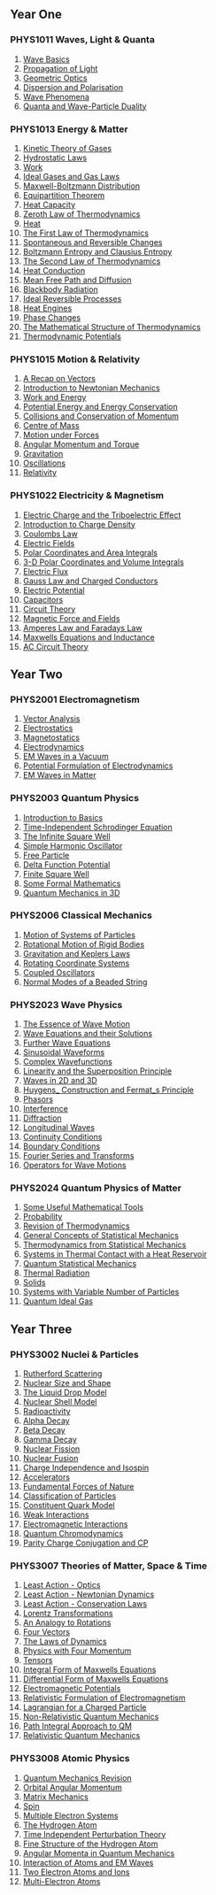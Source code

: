 ## Year One

### PHYS1011 Waves, Light & Quanta
1. <a href="https://saiduc.github.io/Physics-Notes/assets/WavesLightAndQuanta/01) Wave Basics.pdf" target="_blank">Wave Basics</a>
1. <a href="https://saiduc.github.io/Physics-Notes/assets/WavesLightAndQuanta/02) Propagation of Light.pdf" target="_blank">Propagation of Light</a>
1. <a href="https://saiduc.github.io/Physics-Notes/assets/WavesLightAndQuanta/03) Geometric Optics.pdf" target="_blank">Geometric Optics</a>
1. <a href="https://saiduc.github.io/Physics-Notes/assets/WavesLightAndQuanta/04) Dispersion and Polarisation.pdf" target="_blank">Dispersion and Polarisation</a>
1. <a href="https://saiduc.github.io/Physics-Notes/assets/WavesLightAndQuanta/05) Wave Phenomena.pdf" target="_blank">Wave Phenomena</a>
1. <a href="https://saiduc.github.io/Physics-Notes/assets/WavesLightAndQuanta/06) Quanta and Wave-Particle Duality.pdf" target="_blank">Quanta and Wave-Particle Duality</a>

### PHYS1013 Energy & Matter
1. <a href="https://saiduc.github.io/Physics-Notes/assets/EnergyAndMatter/01) Kinetic Theory of Gases.pdf" target="_blank">Kinetic Theory of Gases</a>
1. <a href="https://saiduc.github.io/Physics-Notes/assets/EnergyAndMatter/02) Hydrostatic Laws.pdf" target="_blank">Hydrostatic Laws</a>
1. <a href="https://saiduc.github.io/Physics-Notes/assets/EnergyAndMatter/03) Work.pdf" target="_blank">Work</a>
1. <a href="https://saiduc.github.io/Physics-Notes/assets/EnergyAndMatter/04) Ideal Gases and Gas Laws.pdf" target="_blank">Ideal Gases and Gas Laws</a>
1. <a href="https://saiduc.github.io/Physics-Notes/assets/EnergyAndMatter/05) Maxwell-Boltzmann Distribution.pdf" target="_blank">Maxwell-Boltzmann Distribution</a>
1. <a href="https://saiduc.github.io/Physics-Notes/assets/EnergyAndMatter/06) Equipartition Theorem.pdf" target="_blank">Equipartition Theorem</a>
1. <a href="https://saiduc.github.io/Physics-Notes/assets/EnergyAndMatter/07) Heat Capacity.pdf" target="_blank">Heat Capacity</a>
1. <a href="https://saiduc.github.io/Physics-Notes/assets/EnergyAndMatter/08) Zeroth Law of Thermodynamics.pdf" target="_blank">Zeroth Law of Thermodynamics</a>
1. <a href="https://saiduc.github.io/Physics-Notes/assets/EnergyAndMatter/09) Heat.pdf" target="_blank">Heat</a>
1. <a href="https://saiduc.github.io/Physics-Notes/assets/EnergyAndMatter/10) The First Law of Thermodynamics.pdf" target="_blank">The First Law of Thermodynamics</a>
1. <a href="https://saiduc.github.io/Physics-Notes/assets/EnergyAndMatter/11) Spontaneous and Reversible Changes.pdf" target="_blank">Spontaneous and Reversible Changes</a>
1. <a href="https://saiduc.github.io/Physics-Notes/assets/EnergyAndMatter/12) Boltzmann Entropy and Clausius Entropy.pdf" target="_blank">Boltzmann Entropy and Clausius Entropy</a>
1. <a href="https://saiduc.github.io/Physics-Notes/assets/EnergyAndMatter/13) The Second Law of Thermodynamics.pdf" target="_blank">The Second Law of Thermodynamics</a>
1. <a href="https://saiduc.github.io/Physics-Notes/assets/EnergyAndMatter/14) Heat Conduction.pdf" target="_blank">Heat Conduction</a>
1. <a href="https://saiduc.github.io/Physics-Notes/assets/EnergyAndMatter/15) Mean Free Path and Diffusion.pdf" target="_blank">Mean Free Path and Diffusion</a>
1. <a href="https://saiduc.github.io/Physics-Notes/assets/EnergyAndMatter/16) Blackbody Radiation.pdf" target="_blank">Blackbody Radiation</a>
1. <a href="https://saiduc.github.io/Physics-Notes/assets/EnergyAndMatter/17) Ideal Reversible Processes.pdf" target="_blank">Ideal Reversible Processes</a>
1. <a href="https://saiduc.github.io/Physics-Notes/assets/EnergyAndMatter/18) Heat Engines.pdf" target="_blank">Heat Engines</a>
1. <a href="https://saiduc.github.io/Physics-Notes/assets/EnergyAndMatter/19) Phase Changes.pdf" target="_blank">Phase Changes</a>
1. <a href="https://saiduc.github.io/Physics-Notes/assets/EnergyAndMatter/20) The Mathematical Structure of Thermodynamics.pdf" target="_blank">The Mathematical Structure of Thermodynamics</a>
1. <a href="https://saiduc.github.io/Physics-Notes/assets/EnergyAndMatter/21) Thermodynamic Potentials.pdf" target="_blank">Thermodynamic Potentials</a>

### PHYS1015 Motion & Relativity
1. <a href="https://saiduc.github.io/Physics-Notes/assets/MotionAndRelativity/01) A Recap on Vectors.pdf" target="_blank">A Recap on Vectors</a>
1. <a href="https://saiduc.github.io/Physics-Notes/assets/MotionAndRelativity/02) Introduction to Newtonian Mechanics.pdf" target="_blank">Introduction to Newtonian Mechanics</a>
1. <a href="https://saiduc.github.io/Physics-Notes/assets/MotionAndRelativity/03) Work and Energy.pdf" target="_blank">Work and Energy</a>
1. <a href="https://saiduc.github.io/Physics-Notes/assets/MotionAndRelativity/04) Potential Energy and Energy Conservation.pdf" target="_blank">Potential Energy and Energy Conservation</a>
1. <a href="https://saiduc.github.io/Physics-Notes/assets/MotionAndRelativity/05) Collisions and Conservation of Momentum.pdf" target="_blank">Collisions and Conservation of Momentum</a>
1. <a href="https://saiduc.github.io/Physics-Notes/assets/MotionAndRelativity/06) Centre of Mass.pdf" target="_blank">Centre of Mass</a>
1. <a href="https://saiduc.github.io/Physics-Notes/assets/MotionAndRelativity/07) Motion under Forces.pdf" target="_blank">Motion under Forces</a>
1. <a href="https://saiduc.github.io/Physics-Notes/assets/MotionAndRelativity/08) Angular Momentum and Torque.pdf" target="_blank">Angular Momentum and Torque</a>
1. <a href="https://saiduc.github.io/Physics-Notes/assets/MotionAndRelativity/09) Gravitation.pdf" target="_blank">Gravitation</a>
1. <a href="https://saiduc.github.io/Physics-Notes/assets/MotionAndRelativity/10) Oscillations.pdf" target="_blank">Oscillations</a>
1. <a href="https://saiduc.github.io/Physics-Notes/assets/MotionAndRelativity/11) Relativity.pdf" target="_blank">Relativity</a>

### PHYS1022 Electricity & Magnetism
1. <a href="https://saiduc.github.io/Physics-Notes/assets/ElectricityAndMagnetism/00) Electric Charge and the Triboelectric Effect.pdf" target="_blank">Electric Charge and the Triboelectric Effect</a>
1. <a href="https://saiduc.github.io/Physics-Notes/assets/ElectricityAndMagnetism/01) Introduction to Charge Density.pdf" target="_blank">Introduction to Charge Density</a>
1. <a href="https://saiduc.github.io/Physics-Notes/assets/ElectricityAndMagnetism/02) Coulombs Law.pdf" target="_blank">Coulombs Law</a>
1. <a href="https://saiduc.github.io/Physics-Notes/assets/ElectricityAndMagnetism/03) Electric Fields.pdf" target="_blank">Electric Fields</a>
1. <a href="https://saiduc.github.io/Physics-Notes/assets/ElectricityAndMagnetism/04) Polar Coordinates and Area Integrals.pdf" target="_blank">Polar Coordinates and Area Integrals</a>
1. <a href="https://saiduc.github.io/Physics-Notes/assets/ElectricityAndMagnetism/05) 3-D Polar Coordinates and Volume Integrals.pdf" target="_blank">3-D Polar Coordinates and Volume Integrals</a>
1. <a href="https://saiduc.github.io/Physics-Notes/assets/ElectricityAndMagnetism/06) Electric Flux.pdf" target="_blank">Electric Flux</a>
1. <a href="https://saiduc.github.io/Physics-Notes/assets/ElectricityAndMagnetism/07) Gauss Law and Charged Conductors.pdf" target="_blank">Gauss Law and Charged Conductors</a>
1. <a href="https://saiduc.github.io/Physics-Notes/assets/ElectricityAndMagnetism/08) Electric Potential.pdf" target="_blank">Electric Potential</a>
1. <a href="https://saiduc.github.io/Physics-Notes/assets/ElectricityAndMagnetism/09) Capacitors.pdf" target="_blank">Capacitors</a>
1. <a href="https://saiduc.github.io/Physics-Notes/assets/ElectricityAndMagnetism/10) Circuit Theory.pdf" target="_blank">Circuit Theory</a>
1. <a href="https://saiduc.github.io/Physics-Notes/assets/ElectricityAndMagnetism/11) Magnetic Force and Fields.pdf" target="_blank">Magnetic Force and Fields</a>
1. <a href="https://saiduc.github.io/Physics-Notes/assets/ElectricityAndMagnetism/12) Amperes Law and Faradays Law.pdf" target="_blank">Amperes Law and Faradays Law</a>
1. <a href="https://saiduc.github.io/Physics-Notes/assets/ElectricityAndMagnetism/13) Maxwells Equations and Inductance.pdf" target="_blank">Maxwells Equations and Inductance</a>
1. <a href="https://saiduc.github.io/Physics-Notes/assets/ElectricityAndMagnetism/14) AC Circuit Theory.pdf" target="_blank">AC Circuit Theory</a>

## Year Two

### PHYS2001 Electromagnetism
1. <a href="https://saiduc.github.io/Physics-Notes/assets/Electromagnetism/01) Vector Analysis.pdf" target="_blank">Vector Analysis</a>
1. <a href="https://saiduc.github.io/Physics-Notes/assets/Electromagnetism/02) Electrostatics.pdf" target="_blank">Electrostatics</a>
1. <a href="https://saiduc.github.io/Physics-Notes/assets/Electromagnetism/03) Magnetostatics.pdf" target="_blank">Magnetostatics</a>
1. <a href="https://saiduc.github.io/Physics-Notes/assets/Electromagnetism/04) Electrodynamics.pdf" target="_blank">Electrodynamics</a>
1. <a href="https://saiduc.github.io/Physics-Notes/assets/Electromagnetism/05) EM Waves in a Vacuum.pdf" target="_blank">EM Waves in a Vacuum</a>
1. <a href="https://saiduc.github.io/Physics-Notes/assets/Electromagnetism/06) Potential Formulation of Electrodynamics.pdf" target="_blank">Potential Formulation of Electrodynamics</a>
1. <a href="https://saiduc.github.io/Physics-Notes/assets/Electromagnetism/07) EM Waves in Matter.pdf" target="_blank">EM Waves in Matter</a>

### PHYS2003 Quantum Physics
1. <a href="https://saiduc.github.io/Physics-Notes/assets/QuantumPhysics/01) Introduction to Basics.pdf" target="_blank">Introduction to Basics</a>
1. <a href="https://saiduc.github.io/Physics-Notes/assets/QuantumPhysics/02) Time-Independent Schrodinger Equation.pdf" target="_blank">Time-Independent Schrodinger Equation</a>
1. <a href="https://saiduc.github.io/Physics-Notes/assets/QuantumPhysics/03) The Infinite Square Well.pdf" target="_blank">The Infinite Square Well</a>
1. <a href="https://saiduc.github.io/Physics-Notes/assets/QuantumPhysics/04) Simple Harmonic Oscillator.pdf" target="_blank">Simple Harmonic Oscillator</a>
1. <a href="https://saiduc.github.io/Physics-Notes/assets/QuantumPhysics/05) Free Particle.pdf" target="_blank">Free Particle</a>
1. <a href="https://saiduc.github.io/Physics-Notes/assets/QuantumPhysics/06) Delta Function Potential.pdf" target="_blank">Delta Function Potential</a>
1. <a href="https://saiduc.github.io/Physics-Notes/assets/QuantumPhysics/07) Finite Square Well.pdf" target="_blank">Finite Square Well</a>
1. <a href="https://saiduc.github.io/Physics-Notes/assets/QuantumPhysics/08) Some Formal Mathematics.pdf" target="_blank">Some Formal Mathematics</a>
1. <a href="https://saiduc.github.io/Physics-Notes/assets/QuantumPhysics/09) Quantum Mechanics in 3D.pdf" target="_blank">Quantum Mechanics in 3D</a>

### PHYS2006 Classical Mechanics
1. <a href="https://saiduc.github.io/Physics-Notes/assets/ClassicalMechanics/01) Motion of Systems of Particles.pdf" target="_blank">Motion of Systems of Particles</a>
1. <a href="https://saiduc.github.io/Physics-Notes/assets/ClassicalMechanics/02) Rotational Motion of Rigid Bodies.pdf" target="_blank">Rotational Motion of Rigid Bodies</a>
1. <a href="https://saiduc.github.io/Physics-Notes/assets/ClassicalMechanics/03) Gravitation and Keplers Laws.pdf" target="_blank">Gravitation and Keplers Laws</a>
1. <a href="https://saiduc.github.io/Physics-Notes/assets/ClassicalMechanics/04) Rotating Coordinate Systems.pdf" target="_blank">Rotating Coordinate Systems</a>
1. <a href="https://saiduc.github.io/Physics-Notes/assets/ClassicalMechanics/05) Coupled Oscillators.pdf" target="_blank">Coupled Oscillators</a>
1. <a href="https://saiduc.github.io/Physics-Notes/assets/ClassicalMechanics/06) Normal Modes of a Beaded String.pdf" target="_blank">Normal Modes of a Beaded String</a>

### PHYS2023 Wave Physics
1. <a href="https://saiduc.github.io/Physics-Notes/assets/WavePhysics/01) The Essence of Wave Motion.pdf" target="_blank">The Essence of Wave Motion</a>
1. <a href="https://saiduc.github.io/Physics-Notes/assets/WavePhysics/02) Wave Equations and their Solutions.pdf" target="_blank">Wave Equations and their Solutions</a>
1. <a href="https://saiduc.github.io/Physics-Notes/assets/WavePhysics/03) Further Wave Equations.pdf" target="_blank">Further Wave Equations</a>
1. <a href="https://saiduc.github.io/Physics-Notes/assets/WavePhysics/04) Sinusoidal Waveforms.pdf" target="_blank">Sinusoidal Waveforms</a>
1. <a href="https://saiduc.github.io/Physics-Notes/assets/WavePhysics/05) Complex Wavefunctions.pdf" target="_blank">Complex Wavefunctions</a>
1. <a href="https://saiduc.github.io/Physics-Notes/assets/WavePhysics/06) Linearity and the Superposition Principle.pdf" target="_blank">Linearity and the Superposition Principle</a>
1. <a href="https://saiduc.github.io/Physics-Notes/assets/WavePhysics/07) Waves in 2D and 3D.pdf" target="_blank">Waves in 2D and 3D</a>
1. <a href="https://saiduc.github.io/Physics-Notes/assets/WavePhysics/08) Huygens_ Construction and Fermat_s Principle.pdf" target="_blank">Huygens_ Construction and Fermat_s Principle</a>
1. <a href="https://saiduc.github.io/Physics-Notes/assets/WavePhysics/09) Phasors.pdf" target="_blank">Phasors</a>
1. <a href="https://saiduc.github.io/Physics-Notes/assets/WavePhysics/10) Interference.pdf" target="_blank">Interference</a>
1. <a href="https://saiduc.github.io/Physics-Notes/assets/WavePhysics/11) Diffraction.pdf" target="_blank">Diffraction</a>
1. <a href="https://saiduc.github.io/Physics-Notes/assets/WavePhysics/12) Longitudinal Waves.pdf" target="_blank">Longitudinal Waves</a>
1. <a href="https://saiduc.github.io/Physics-Notes/assets/WavePhysics/13) Continuity Conditions.pdf" target="_blank">Continuity Conditions</a>
1. <a href="https://saiduc.github.io/Physics-Notes/assets/WavePhysics/14) Boundary Conditions.pdf" target="_blank">Boundary Conditions</a>
1. <a href="https://saiduc.github.io/Physics-Notes/assets/WavePhysics/15) Fourier Series and Transforms.pdf" target="_blank">Fourier Series and Transforms</a>
1. <a href="https://saiduc.github.io/Physics-Notes/assets/WavePhysics/16) Operators for Wave Motions.pdf" target="_blank">Operators for Wave Motions</a>

### PHYS2024 Quantum Physics of Matter
1. <a href="https://saiduc.github.io/Physics-Notes/assets/QuantumPhysicsOfMatter/01) Some Useful Mathematical Tools.pdf" target="_blank">Some Useful Mathematical Tools</a>
1. <a href="https://saiduc.github.io/Physics-Notes/assets/QuantumPhysicsOfMatter/02) Probability.pdf" target="_blank">Probability</a>
1. <a href="https://saiduc.github.io/Physics-Notes/assets/QuantumPhysicsOfMatter/03) Revision of Thermodynamics.pdf" target="_blank">Revision of Thermodynamics</a>
1. <a href="https://saiduc.github.io/Physics-Notes/assets/QuantumPhysicsOfMatter/04) General Concepts of Statistical Mechanics.pdf" target="_blank">General Concepts of Statistical Mechanics</a>
1. <a href="https://saiduc.github.io/Physics-Notes/assets/QuantumPhysicsOfMatter/05) Thermodynamics from Statistical Mechanics.pdf" target="_blank">Thermodynamics from Statistical Mechanics</a>
1. <a href="https://saiduc.github.io/Physics-Notes/assets/QuantumPhysicsOfMatter/06) Systems in Thermal Contact with a Heat Reservoir.pdf" target="_blank">Systems in Thermal Contact with a Heat Reservoir</a>
1. <a href="https://saiduc.github.io/Physics-Notes/assets/QuantumPhysicsOfMatter/07) Quantum Statistical Mechanics.pdf" target="_blank">Quantum Statistical Mechanics</a>
1. <a href="https://saiduc.github.io/Physics-Notes/assets/QuantumPhysicsOfMatter/08) Thermal Radiation.pdf" target="_blank">Thermal Radiation</a>
1. <a href="https://saiduc.github.io/Physics-Notes/assets/QuantumPhysicsOfMatter/09) Solids.pdf" target="_blank">Solids</a>
1. <a href="https://saiduc.github.io/Physics-Notes/assets/QuantumPhysicsOfMatter/10) Systems with Variable Number of Particles.pdf" target="_blank">Systems with Variable Number of Particles</a>
1. <a href="https://saiduc.github.io/Physics-Notes/assets/QuantumPhysicsOfMatter/11) Quantum Ideal Gas.pdf" target="_blank">Quantum Ideal Gas</a>

## Year Three

### PHYS3002 Nuclei & Particles
1. <a href="https://saiduc.github.io/Physics-Notes/assets/NucleiAndParticles/01) Rutherford Scattering.pdf" target="_blank">Rutherford Scattering</a>
1. <a href="https://saiduc.github.io/Physics-Notes/assets/NucleiAndParticles/02) Nuclear Size and Shape.pdf" target="_blank">Nuclear Size and Shape</a>
1. <a href="https://saiduc.github.io/Physics-Notes/assets/NucleiAndParticles/03) The Liquid Drop Model.pdf" target="_blank">The Liquid Drop Model</a>
1. <a href="https://saiduc.github.io/Physics-Notes/assets/NucleiAndParticles/04) Nuclear Shell Model.pdf" target="_blank">Nuclear Shell Model</a>
1. <a href="https://saiduc.github.io/Physics-Notes/assets/NucleiAndParticles/05) Radioactivity.pdf" target="_blank">Radioactivity</a>
1. <a href="https://saiduc.github.io/Physics-Notes/assets/NucleiAndParticles/06) Alpha Decay.pdf" target="_blank">Alpha Decay</a>
1. <a href="https://saiduc.github.io/Physics-Notes/assets/NucleiAndParticles/07) Beta Decay.pdf" target="_blank">Beta Decay</a>
1. <a href="https://saiduc.github.io/Physics-Notes/assets/NucleiAndParticles/08) Gamma Decay.pdf" target="_blank">Gamma Decay</a>
1. <a href="https://saiduc.github.io/Physics-Notes/assets/NucleiAndParticles/09) Nuclear Fission.pdf" target="_blank">Nuclear Fission</a>
1. <a href="https://saiduc.github.io/Physics-Notes/assets/NucleiAndParticles/10) Nuclear Fusion.pdf" target="_blank">Nuclear Fusion</a>
1. <a href="https://saiduc.github.io/Physics-Notes/assets/NucleiAndParticles/11) Charge Independence and Isospin.pdf" target="_blank">Charge Independence and Isospin</a>
1. <a href="https://saiduc.github.io/Physics-Notes/assets/NucleiAndParticles/12) Accelerators.pdf" target="_blank">Accelerators</a>
1. <a href="https://saiduc.github.io/Physics-Notes/assets/NucleiAndParticles/13) Fundamental Forces of Nature.pdf" target="_blank">Fundamental Forces of Nature</a>
1. <a href="https://saiduc.github.io/Physics-Notes/assets/NucleiAndParticles/14) Classification of Particles.pdf" target="_blank">Classification of Particles</a>
1. <a href="https://saiduc.github.io/Physics-Notes/assets/NucleiAndParticles/15) Constituent Quark Model.pdf" target="_blank">Constituent Quark Model</a>
1. <a href="https://saiduc.github.io/Physics-Notes/assets/NucleiAndParticles/16) Weak Interactions.pdf" target="_blank">Weak Interactions</a>
1. <a href="https://saiduc.github.io/Physics-Notes/assets/NucleiAndParticles/17) Electromagnetic Interactions.pdf" target="_blank">Electromagnetic Interactions</a>
1. <a href="https://saiduc.github.io/Physics-Notes/assets/NucleiAndParticles/18) Quantum Chromodynamics.pdf" target="_blank">Quantum Chromodynamics</a>
1. <a href="https://saiduc.github.io/Physics-Notes/assets/NucleiAndParticles/19) Parity Charge Conjugation and CP.pdf" target="_blank">Parity Charge Conjugation and CP</a>

### PHYS3007 Theories of Matter, Space & Time
1. <a href="https://saiduc.github.io/Physics-Notes/assets/TheoriesOfMatterSpaceAndTime/01) Least Action - Optics.pdf" target="_blank">Least Action - Optics</a>
1. <a href="https://saiduc.github.io/Physics-Notes/assets/TheoriesOfMatterSpaceAndTime/02) Least Action - Newtonian Dynamics.pdf" target="_blank">Least Action - Newtonian Dynamics</a>
1. <a href="https://saiduc.github.io/Physics-Notes/assets/TheoriesOfMatterSpaceAndTime/03) Least Action - Conservation Laws.pdf" target="_blank">Least Action - Conservation Laws</a>
1. <a href="https://saiduc.github.io/Physics-Notes/assets/TheoriesOfMatterSpaceAndTime/04) Lorentz Transformations.pdf" target="_blank">Lorentz Transformations</a>
1. <a href="https://saiduc.github.io/Physics-Notes/assets/TheoriesOfMatterSpaceAndTime/05) An Analogy to Rotations.pdf" target="_blank">An Analogy to Rotations</a>
1. <a href="https://saiduc.github.io/Physics-Notes/assets/TheoriesOfMatterSpaceAndTime/06) Four Vectors.pdf" target="_blank">Four Vectors</a>
1. <a href="https://saiduc.github.io/Physics-Notes/assets/TheoriesOfMatterSpaceAndTime/07) The Laws of Dynamics.pdf" target="_blank">The Laws of Dynamics</a>
1. <a href="https://saiduc.github.io/Physics-Notes/assets/TheoriesOfMatterSpaceAndTime/08) Physics with Four Momentum.pdf" target="_blank">Physics with Four Momentum</a>
1. <a href="https://saiduc.github.io/Physics-Notes/assets/TheoriesOfMatterSpaceAndTime/09) Tensors.pdf" target="_blank">Tensors</a>
1. <a href="https://saiduc.github.io/Physics-Notes/assets/TheoriesOfMatterSpaceAndTime/10) Integral Form of Maxwells Equations.pdf" target="_blank">Integral Form of Maxwells Equations</a>
1. <a href="https://saiduc.github.io/Physics-Notes/assets/TheoriesOfMatterSpaceAndTime/11) Differential Form of Maxwells Equations.pdf" target="_blank">Differential Form of Maxwells Equations</a>
1. <a href="https://saiduc.github.io/Physics-Notes/assets/TheoriesOfMatterSpaceAndTime/12) Electromagnetic Potentials.pdf" target="_blank">Electromagnetic Potentials</a>
1. <a href="https://saiduc.github.io/Physics-Notes/assets/TheoriesOfMatterSpaceAndTime/13) Relativistic Formulation of Electromagnetism.pdf" target="_blank">Relativistic Formulation of Electromagnetism</a>
1. <a href="https://saiduc.github.io/Physics-Notes/assets/TheoriesOfMatterSpaceAndTime/14) Lagrangian for a Charged Particle.pdf" target="_blank">Lagrangian for a Charged Particle</a>
1. <a href="https://saiduc.github.io/Physics-Notes/assets/TheoriesOfMatterSpaceAndTime/15) Non-Relativistic Quantum Mechanics.pdf" target="_blank">Non-Relativistic Quantum Mechanics</a>
1. <a href="https://saiduc.github.io/Physics-Notes/assets/TheoriesOfMatterSpaceAndTime/16) Path Integral Approach to QM.pdf" target="_blank">Path Integral Approach to QM</a>
1. <a href="https://saiduc.github.io/Physics-Notes/assets/TheoriesOfMatterSpaceAndTime/17) Relativistic Quantum Mechanics.pdf" target="_blank">Relativistic Quantum Mechanics</a>

### PHYS3008 Atomic Physics

1. <a href="https://saiduc.github.io/Physics-Notes/assets/AtomicPhysics/01) Quantum Mechanics Revision.pdf" target="_blank">Quantum Mechanics Revision</a>
1. <a href="https://saiduc.github.io/Physics-Notes/assets/AtomicPhysics/02) Orbital Angular Momentum.pdf" target="_blank">Orbital Angular Momentum</a>
1. <a href="https://saiduc.github.io/Physics-Notes/assets/AtomicPhysics/03) Matrix Mechanics.pdf" target="_blank">Matrix Mechanics</a>
1. <a href="https://saiduc.github.io/Physics-Notes/assets/AtomicPhysics/04) Spin.pdf" target="_blank">Spin</a>
1. <a href="https://saiduc.github.io/Physics-Notes/assets/AtomicPhysics/05) Multiple Electron Systems.pdf" target="_blank">Multiple Electron Systems</a>
1. <a href="https://saiduc.github.io/Physics-Notes/assets/AtomicPhysics/06) The Hydrogen Atom.pdf" target="_blank">The Hydrogen Atom</a>
1. <a href="https://saiduc.github.io/Physics-Notes/assets/AtomicPhysics/07) Time Independent Perturbation Theory.pdf" target="_blank">Time Independent Perturbation Theory</a>
1. <a href="https://saiduc.github.io/Physics-Notes/assets/AtomicPhysics/08) Fine Structure of the Hydrogen Atom.pdf" target="_blank">Fine Structure of the Hydrogen Atom</a>
1. <a href="https://saiduc.github.io/Physics-Notes/assets/AtomicPhysics/09) Angular Momenta in Quantum Mechanics.pdf" target="_blank">Angular Momenta in Quantum Mechanics</a>
1. <a href="https://saiduc.github.io/Physics-Notes/assets/AtomicPhysics/10) Interaction of Atoms and EM Waves.pdf" target="_blank">Interaction of Atoms and EM Waves</a>
1. <a href="https://saiduc.github.io/Physics-Notes/assets/AtomicPhysics/11) Two Electron Atoms and Ions.pdf" target="_blank">Two Electron Atoms and Ions</a>
1. <a href="https://saiduc.github.io/Physics-Notes/assets/AtomicPhysics/12) Multi-Electron Atoms.pdf" target="_blank">Multi-Electron Atoms</a>
